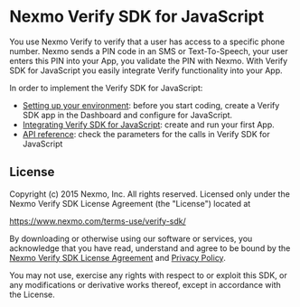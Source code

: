 # Nexmo Verify SDK for JavaScript

You use Nexmo Verify to verify that a user has access to a specific phone number. Nexmo sends a PIN code in an SMS or Text-To-Speech, your user enters this PIN into your App, you validate the PIN with Nexmo. With Verify SDK for JavaScript you easily integrate Verify functionality into your App.

In order to implement the Verify SDK for JavaScript:
* [Setting up your environment](https://docs.nexmo.com/sdks/verify-sdk/verify-sdk-for-javascript/prerequisites): before you start coding, create a Verify SDK app in the Dashboard and configure for JavaScript.
* [Integrating Verify SDK for JavaScript](https://docs.nexmo.com/sdks/verify-sdk/verify-sdk-for-javascript/prerequisites): create and run your first App.
* [API reference](https://docs.nexmo.com/sdks/verify-sdk/verify-sdk-for-javascript/api-reference): check the parameters for the calls in Verify SDK for JavaScript

## License

Copyright (c) 2015 Nexmo, Inc.
All rights reserved.
Licensed only under the Nexmo Verify SDK License Agreement (the "License") located at

https://www.nexmo.com/terms-use/verify-sdk/

By downloading or otherwise using our software or services, you acknowledge
that you have read, understand and agree to be bound by the
[Nexmo Verify SDK License Agreement][1] and [Privacy Policy][2].

You may not use, exercise any rights with respect to or exploit this SDK,
or any modifications or derivative works thereof, except in accordance with the License.

 [1]: https://www.nexmo.com/terms-use/verify-sdk/
 [2]: https://www.nexmo.com/privacy-policy/
